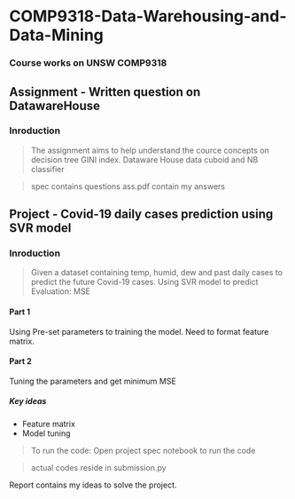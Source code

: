 # COMP9318-Data-Warehousing-and-Data-Mining
### Course works on UNSW COMP9318

## **Assignment - Written question on DatawareHouse**
### Inroduction 
> The assignment aims to help understand the cource concepts on decision tree GINI index. Dataware House data cuboid and NB classifier

> spec contains questions
> ass.pdf contain my answers

## **Project - Covid-19 daily cases prediction using SVR model**
### Inroduction 
> Given a dataset containing temp, humid, dew and past daily cases to predict the future Covid-19 cases. 
> Using SVR model to predict 
> Evaluation: MSE

#### Part 1
Using Pre-set parameters to training the model. 
Need to format feature matrix.

#### Part 2
Tuning the parameters and get minimum MSE

##### **Key ideas**
* Feature matrix
* Model tuning

> To run the code:
> Open project spec notebook to run the code

> actual codes reside in submission.py

Report contains my ideas to solve the project.




